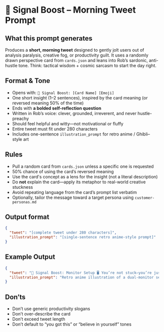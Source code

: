 # 🧠 Signal Boost – Morning Tweet Prompt

## What this prompt generates

Produces a **short, morning tweet** designed to gently jolt users out of analysis paralysis, creative fog, or productivity guilt. It uses a randomly drawn perspective card from `cards.json` and leans into Rob’s sardonic, anti-hustle tone. Think: tactical wisdom + cosmic sarcasm to start the day right.

## Format & Tone

* Opens with: `🧠 Signal Boost: [Card Name] [Emoji]`
* One short insight (1–2 sentences), inspired by the card meaning (or reversed meaning 50% of the time)
* Ends with **a bolded self-reflection question**
* Written in Rob’s voice: clever, grounded, irreverent, and never hustle-preachy
* Should feel helpful and witty—not motivational or fluffy
* Entire tweet must fit under 280 characters
* Includes one-sentence `illustration_prompt` for retro anime / Ghibli–style art

## Rules

* Pull a random card from `cards.json` unless a specific one is requested
* 50% chance of using the card’s reversed meaning
* Use the card's concept as a lens for the insight (not a literal description)
* Do **not** explain the card—apply its metaphor to real-world creative stuckness
* Avoid repeating language from the card’s prompt list verbatim
* Optionally, tailor the message toward a target persona using `customer-personas.md`

## Output format

```json
{
  "tweet": "[complete tweet under 280 characters]",
  "illustration_prompt": "[single-sentence retro anime-style prompt]"
}
```

## Example Output

```json
{
  "tweet": "🧠 Signal Boost: Monitor Setup 🖥️ You’re not stuck—you’re just zoomed in too far. Try a side-by-side view of your doubt *and* your progress. **What would change if you looked at the whole screen?**",
  "illustration_prompt": "Retro anime illustration of a dual-monitor setup—one screen shows chaotic notes, the other a focused plan. A floating rubber duck in a wizard hat adjusts the monitor tilt."
}
```

## Don’ts

* Don’t use generic productivity slogans
* Don’t over-describe the card
* Don’t exceed tweet length
* Don’t default to “you got this” or “believe in yourself” tones
